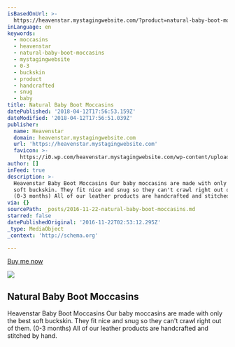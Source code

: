 ```yaml
---
isBasedOnUrl: >-
  https://heavenstar.mystagingwebsite.com/?product=natural-baby-boot-moccasins&v=7516fd43adaa
inLanguage: en
keywords:
  - moccasins
  - heavenstar
  - natural-baby-boot-moccasins
  - mystagingwebsite
  - 0-3
  - buckskin
  - product
  - handcrafted
  - snug
  - baby
title: Natural Baby Boot Moccasins
datePublished: '2018-04-12T17:56:53.159Z'
dateModified: '2018-04-12T17:56:51.039Z'
publisher:
  name: Heavenstar
  domain: heavenstar.mystagingwebsite.com
  url: 'https://heavenstar.mystagingwebsite.com'
  favicon: >-
    https://i0.wp.com/heavenstar.mystagingwebsite.com/wp-content/uploads/2016/08/cropped-icon.jpg?fit=192%2C192&ssl=1
author: []
inFeed: true
description: >-
  Heavenstar Baby Boot Moccasins Our baby moccasins are made with only the best
  soft buckskin. They fit nice and snug so they can't crawl right out of them.
  (0-3 months) All of our leather products are handcrafted and stitched by hand.
via: {}
sourcePath: _posts/2016-11-22-natural-baby-boot-moccasins.md
starred: false
datePublishedOriginal: '2016-11-22T02:53:12.295Z'
_type: MediaObject
_context: 'http://schema.org'

---
```

[Buy me now][0]

<article style=""><img src="https://s3-us-west-2.amazonaws.com/the-grid-img/p/50292558b1c3d332a0a2a478bf4e593284425249.jpg" /><h1>Natural Baby Boot Moccasins</h1><p>Heavenstar Baby Boot Moccasins Our baby moccasins are made with only the best soft buckskin. They fit nice and snug so they can't crawl right out of them. (0-3 months) All of our leather products are handcrafted and stitched by hand.</p></article>



[0]: https://www.bonanza.com/listings/Fringe-Boots-0-3-months-Tan/388395363